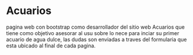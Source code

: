 # Acuarios
pagina web con bootstrap
como desarrollador del sitio web  Acuarios que tiene como objetivo asesorar al usu  sobre lo nece  para  inciar su primer  acuario de agua dulce, las dudas son enviadas a traves  del  formularia  que esta ubicado al final de  cada pagina.
